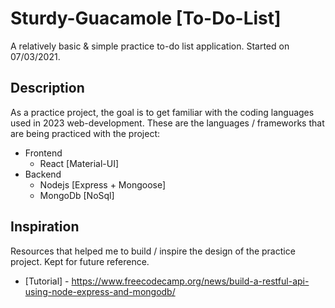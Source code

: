 # Sturdy-Guacamole [To-Do-List]
A relatively basic & simple practice to-do list application. Started on 07/03/2021.

## Description
As a practice project, the goal is to get familiar with the coding languages used in 2023 web-development.
These are the languages / frameworks that are being practiced with the project:
* Frontend
    * React [Material-UI]
* Backend
    * Nodejs [Express + Mongoose]
    * MongoDb [NoSql]

## Inspiration
Resources that helped me to build / inspire the design of the practice project.
Kept for future reference.
* [Tutorial] - https://www.freecodecamp.org/news/build-a-restful-api-using-node-express-and-mongodb/


